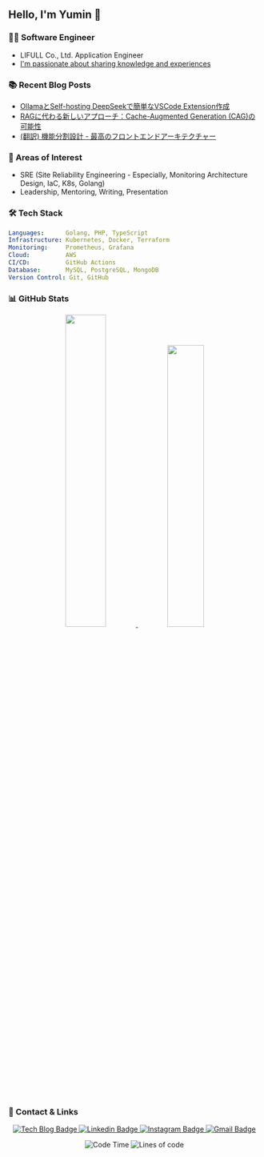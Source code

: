 ## Hello, I'm Yumin 👋

### 👨‍💻 Software Engineer
- LIFULL Co., Ltd. Application Engineer
- [I'm passionate about sharing knowledge and experiences](https://qiita.com/gammjya)

### 📚 Recent Blog Posts

- [OllamaとSelf-hosting DeepSeekで簡単なVSCode Extension作成](https://qiita.com/gammjya/items/c687bb82ef2b02fab8f3)
- [RAGに代わる新しいアプローチ：Cache-Augmented Generation (CAG)の可能性](https://qiita.com/gammjya/items/4aec6ec2c9f799c4aa80)
- [(翻訳) 機能分割設計 - 最高のフロントエンドアーキテクチャー](https://qiita.com/gammjya/items/02ede0534a7769b47142)


### 🌟 Areas of Interest
- SRE (Site Reliability Engineering - Especially, Monitoring Architecture Design, IaC, K8s, Golang)
- Leadership, Mentoring, Writing, Presentation

### 🛠 Tech Stack

```yaml
Languages:      Golang, PHP, TypeScript
Infrastructure: Kubernetes, Docker, Terraform
Monitoring:     Prometheus, Grafana
Cloud:          AWS
CI/CD:          GitHub Actions
Database:       MySQL, PostgreSQL, MongoDB
Version Control: Git, GitHub
```

### 📊 GitHub Stats

<div align="center">
  <a href="https://github.com/anuraghazra/github-readme-stats">
    <img src="https://github-readme-stats.vercel.app/api?username=yuminn-k&show_icons=true&theme=material-palenight&hide_border=true&bg_color=20232a&icon_color=E3E3E3A8&text_color=fff&title_color=918FE0&count_private=true&include_all_commits=true&rank_icon=percentile" width="40%" />
  </a>
  <a href="https://github.com/yuminn-k/github-stats">
    <img src="https://github-readme-stats.vercel.app/api/wakatime?username=yuminn_k&layout=compact&langs_count=10&hide=blade%20template,java,markdown&theme=material-palenight&hide_border=true&bg_color=20232a&icon_color=E3E3E3A8&text_color=fff&title_color=918FE0" width="38%" />
  </a>
</div>

### 🔗 Contact & Links

<div align="center">
  <p align="center">
    <a href="https://qiita.com/gammjya/">
      <img src="http://img.shields.io/badge/-Tech%20blog-black?style=flat-square&logo=qiita" alt="Tech Blog Badge" />
    </a>
    <a href="https://www.linkedin.com/in/yuminn-k/">
      <img src="https://img.shields.io/badge/-LinkedIn-blue?style=flat-square&logo=Linkedin&logoColor=white" alt="Linkedin Badge" />
    </a>
    <a href="https://www.instagram.com/yuu._.min_k/">
      <img src="https://img.shields.io/badge/-Instagram-dd2a7b?style=flat-square&logo=instagram&logoColor=white" alt="Instagram Badge" />
    </a>
    <a href="mailto:gimyumin40@gmail.com">
      <img src="https://img.shields.io/badge/-Gmail-d14836?style=flat-square&logo=Gmail&logoColor=white" alt="Gmail Badge" />
    </a>
  </p>

  <!--START_SECTION:waka-->
  ![Code Time](http://img.shields.io/badge/Code%20Time-868%20hrs-blue)
  ![Lines of code](https://img.shields.io/badge/From%20Hello%20World%20I%27ve%20Written-11.7%20million%20lines%20of%20code-blue)
  <!--END_SECTION:waka-->
</div>
